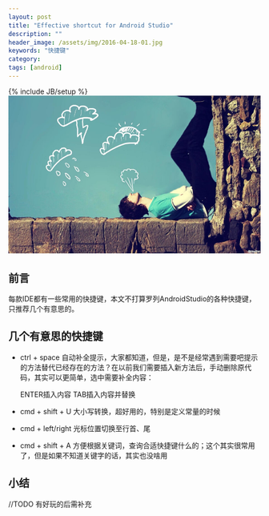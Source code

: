 ```yaml
---
layout: post
title: "Effective shortcut for Android Studio"
description: ""
header_image: /assets/img/2016-04-18-01.jpg
keywords: "快捷键"
category: 
tags: [android]
---
```

{% include JB/setup %}
![img](/assets/img/2016-04-18-01.jpg)

## 前言
每款IDE都有一些常用的快捷键，本文不打算罗列AndroidStudio的各种快捷键，只推荐几个有意思的。

## 几个有意思的快捷键

* ctrl + space
自动补全提示，大家都知道，但是，是不是经常遇到需要吧提示的方法替代已经存在的方法？在以前我们需要插入新方法后，手动删除原代码，其实可以更简单，选中需要补全内容：
	
	ENTER插入内容
	TAB插入内容并替换

* cmd + shift + U
大小写转换，超好用的，特别是定义常量的时候

* cmd + left/right
光标位置切换至行首、尾 

* cmd + shift + A 
方便根据关键词，查询合适快捷键什么的；这个其实很常用了，但是如果不知道关键字的话，其实也没啥用


## 小结
//TODO 有好玩的后需补充
